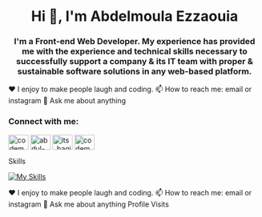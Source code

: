 <h1 align="center">Hi 👋, I'm Abdelmoula Ezzaouia</h1>
<h3 align="center">I'm a Front-end Web Developer. My experience has provided me with the experience and technical skills necessary to successfully support a company & its IT team with proper & sustainable software solutions in any web-based platform.</h3>


♥️ I enjoy to make people laugh and coding.
📫 How to reach me: email or instagram
💬 Ask me about anything
<h3 align="left">Connect with me:</h3>
<p align="left">
<a href="https://codepen.io/codemyhobby100" target="blank"><img align="center" src="https://raw.githubusercontent.com/rahuldkjain/github-profile-readme-generator/master/src/images/icons/Social/codepen.svg" alt="codemyhobby100" height="30" width="40" /></a>
<a href="https://linkedin.com/in/abdul-baqi-al-hassan-8905731a5" target="blank"><img align="center" src="https://raw.githubusercontent.com/rahuldkjain/github-profile-readme-generator/master/src/images/icons/Social/linked-in-alt.svg" alt="abdul-baqi-al-hassan-8905731a5" height="30" width="40" /></a>
<a href="https://instagram.com/its_baqi1" target="blank"><img align="center" src="https://raw.githubusercontent.com/rahuldkjain/github-profile-readme-generator/master/src/images/icons/Social/instagram.svg" alt="its_baqi1" height="30" width="40" /></a>
<a href="https://www.youtube.com/c/codemyhobby" target="blank"><img align="center" src="https://raw.githubusercontent.com/rahuldkjain/github-profile-readme-generator/master/src/images/icons/Social/youtube.svg" alt="codemyhobby" height="30" width="40" /></a>
</p>

Skills 


[![My Skills](https://skillicons.dev/icons?i=html,css,javascript,react,py,nextjs,git,github,flutter,vite,vim)](https://skillicons.dev)

♥️ I enjoy to make people laugh and coding.
📫 How to reach me: email or instagram
💬 Ask me about anything
Profile Visits
<!---




Abdelmoula-ossama-Ezzaouia/Abdelmoula-ossama-Ezzaouia is a ✨ special ✨ repository because its `README.md` (this file) appears on your GitHub profile.
You can click the Preview link to take a look at your changes.
--->
